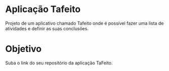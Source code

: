 # Aplicação Tafeito

Projeto de um aplicativo chamado Tafeito onde é possível fazer uma lista de atividades e definir as suas conclusões.

# Objetivo

Suba o link do seu repositório da aplicação TaFeito.
